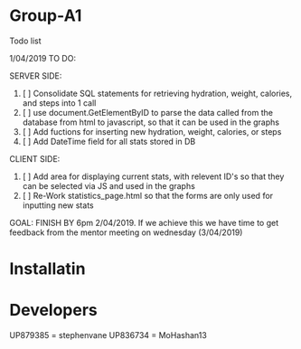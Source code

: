 # Group-A1
Todo list

1/04/2019 TO DO:

SERVER SIDE:

1. [ ] Consolidate SQL statements for retrieving hydration, weight, calories, and steps into 1 call
2. [ ] use document.GetElementByID to parse the data called from the database from html to javascript, so that it can be used in the graphs 
3. [ ] Add fuctions for inserting new hydration, weight, calories, or steps
4. [ ] Add DateTime field for all stats stored in DB

CLIENT SIDE:

1. [ ] Add area for displaying current stats, with relevent ID's so that they can be selected via JS and used in the graphs
2. [ ] Re-Work statistics_page.html so that the forms are only used for inputting new stats

GOAL: FINISH BY 6pm 2/04/2019. If we achieve this we have time to get feedback from the mentor meeting on wednesday (3/04/2019)
# Installatin
# Developers 
UP879385 = stephenvane 
UP836734 = MoHashan13


